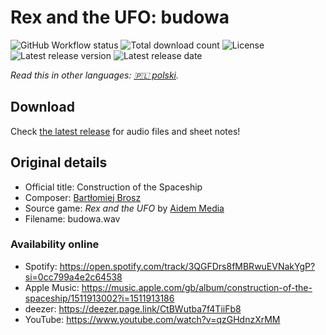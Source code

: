 # Rex and the UFO: budowa

![GitHub Workflow status](https://img.shields.io/github/workflow/status/soundtrack-rexcreation/UFO_budowa/workflow)
![Total download count](https://img.shields.io/github/downloads/soundtrack-rexcreation/UFO_budowa/total)
![License](https://img.shields.io/github/license/soundtrack-rexcreation/UFO_budowa)
![Latest release version](https://img.shields.io/github/v/release/soundtrack-rexcreation/UFO_budowa)
![Latest release date](https://img.shields.io/github/release-date/soundtrack-rexcreation/UFO_budowa)

*Read this in other languages: [🇵🇱 polski](README.pl.md).*

## Download

Check [the latest release](https://github.com/soundtrack-rexcreation/UFO_budowa/releases/latest) for audio files and sheet notes!

## Original details

- Official title: Construction of the Spaceship
- Composer: [Bartłomiej Brosz](https://www.linkedin.com/in/bartek-brosz-81b1843)
- Source game: *Rex and the UFO* by [Aidem Media](https://boombit.com/)
- Filename: budowa.wav

### Availability online

- Spotify: https://open.spotify.com/track/3QGFDrs8fMBRwuEVNakYgP?si=0cc799a4e2c64538
- Apple Music: https://music.apple.com/gb/album/construction-of-the-spaceship/1511913002?i=1511913186
- deezer: https://deezer.page.link/CtBWutba7f4TiiFb8
- YouTube: https://www.youtube.com/watch?v=qzGHdnzXrMM
